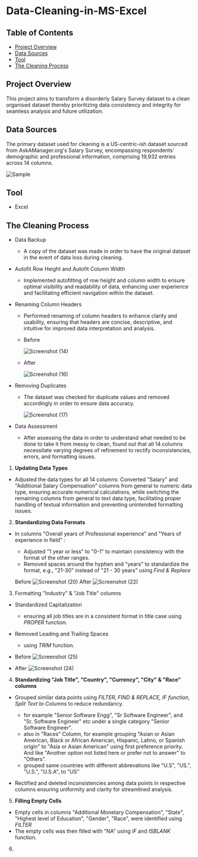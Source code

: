 # Data-Cleaning-in-MS-Excel

## Table of Contents

- [Project Overview](#project-overview)
- [Data Sources](#data-sources)
- [Tool](#tool)
- [The Cleaning Process](#the-cleaning-process)

## Project Overview

This project aims to transform a disorderly Salary Survey dataset to a clean organised dataset thereby prioritizing data consistency and integrity for seamless analysis and future utilization.

## Data Sources

The primary dataset used for cleaning is a US-centric-ish dataset sourced from AskAManager.org's Salary Survey,  encompassing respondents' demographic and professional information, comprising 19,932 entries across 14 columns.

![Sample](https://github.com/Abhi47-kr/Data-Cleaning-in-MS-Excel/assets/168676103/f864341a-bb5b-4698-a833-587eb20b7434)

## Tool

- Excel

## The Cleaning Process

- Data Backup
  - A copy of the dataset was made in order to have the original dataset in the event of data loss during cleaning.

- Autofit Row Height and Autofit Column Width
  - Implemented autofitting of row height and column width to ensure optimal visibility and readability of data, enhancing user experience and facilitating efficient navigation within the dataset.
 
- Renaming Column Headers
  - Performed renaming of column headers to enhance clarity and usability, ensuring that headers are concise, descriptive, and intuitive for improved data interpretation and analysis.
  - Before
    
     ![Screenshot (14)](https://github.com/Abhi47-kr/Data-Cleaning-in-MS-Excel/assets/168676103/13c837d3-a2e6-4d4a-9c48-2aed9b4fbd68)

  - After
    
     ![Screenshot (16)](https://github.com/Abhi47-kr/Data-Cleaning-in-MS-Excel/assets/168676103/5b732eba-632a-4937-9536-bae8af8a9913)

- Removing Duplicates
  - The dataset was checked for duplicate values and removed accordingly in order to ensure data accuracy.

    ![Screenshot (17)](https://github.com/Abhi47-kr/Data-Cleaning-in-MS-Excel/assets/168676103/6050c447-2c6c-4eb1-846f-e2a2978260d9)

- Data Assessment
  - After assessing the data in order to understand what needed to be done to take it from messy to clean, found out that all 14 columns necessitate varying degrees of refinement to rectify inconsistencies, errors, and formatting issues.

1. **Updating Data Types**
  - Adjusted the data types for all 14 columns: Converted "Salary" and "Additional Salary Compensation" columns from general to numeric data type, ensuring accurate numerical calculations, while switching the remaining columns from general to text data type, facilitating proper handling of textual information and preventing unintended formatting issues.
    

2. **Standardizing Data Formats**
  - In columns "Overall years of Professional experience" and "Years of experience in field" :
    - Adjusted "1 year or less" to "0-1" to maintain consistency with the format of the other ranges.
    - Removed spaces around the hyphen and "years" to standardize the format, e.g., "21-30" instead of "21 - 30 years" using *Find & Replace*
      
     Before   ![Screenshot (20)](https://github.com/Abhi47-kr/Data-Cleaning-in-MS-Excel/assets/168676103/0c72db82-ce50-48cf-b72e-0c7b1b49bfea)     After   ![Screenshot (22)](https://github.com/Abhi47-kr/Data-Cleaning-in-MS-Excel/assets/168676103/7128703d-3c1f-4b83-af21-518adcbf8b3d)
    

3. Formatting "Industry" & "Job Title" columns
  - Standardized Capitalization
    - ensuring all job titles are in a consistent format in title case using *PROPER* function.
  - Removed Leading and Trailing Spaces
    - using *TRIM* function.
      
 - Before ![Screenshot (25)](https://github.com/Abhi47-kr/Data-Cleaning-in-MS-Excel/assets/168676103/136f010c-9276-4e5b-9cd6-bd450330d1b3)
 - After ![Screenshot (24)](https://github.com/Abhi47-kr/Data-Cleaning-in-MS-Excel/assets/168676103/93840ca8-3d10-4a1e-a070-e79184b6c271)


4. **Standardizing "Job Title", "Country", "Currency", "City" & "Race" columns**
  - Grouped similar data points using *FILTER, FIND & REPLACE, IF function, Split Text to Columns* to reduce redundancy.
    - for example "Senior Software Engg", "Sr Software Engineer", and "Sr. Software Engineer" etc under a single category "Senior Software Engineer".
    - also in "Races" Column, for example grouping "Asian or Asian American, Black or African American, Hispanic, Latino, or Spanish origin" to "Asia or Asian American" using first preference priority. And like "Another option not listed here or prefer not to answer" to "Others".
    - grouped same countries with different abbrevations like "U.S", "US.", "U.S.", "U.S.A", to "US"

  - Rectified and deleted inconsistencies among data points in respective columns ensuring uniformity and clarity for streamlined analysis.

    
5. **Filling Empty Cells**
  - Empty cells in columns "Additional Monetary Compensation", "State", "Highest level of Education", "Gender", "Race", were identified using *FILTER*
  - The empty cells was then filled with "NA" using *IF* and *ISBLANK* function.


6.     







    
    













